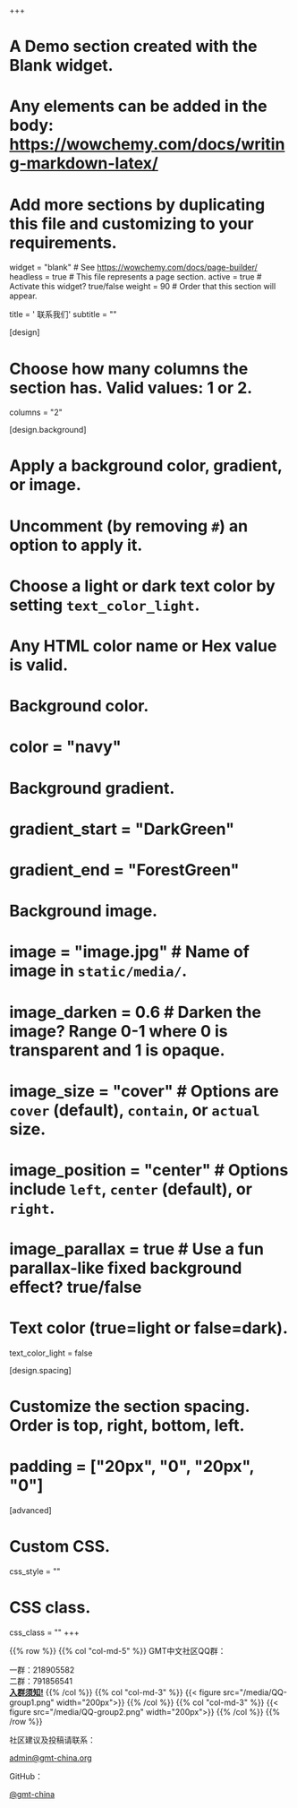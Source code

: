 +++
# A Demo section created with the Blank widget.
# Any elements can be added in the body: https://wowchemy.com/docs/writing-markdown-latex/
# Add more sections by duplicating this file and customizing to your requirements.

widget = "blank"  # See https://wowchemy.com/docs/page-builder/
headless = true  # This file represents a page section.
active = true  # Activate this widget? true/false
weight = 90  # Order that this section will appear.

title = '<i class="fas fa-envelope"></i> 联系我们'
subtitle = ""

[design]
  # Choose how many columns the section has. Valid values: 1 or 2.
  columns = "2"

[design.background]
  # Apply a background color, gradient, or image.
  #   Uncomment (by removing `#`) an option to apply it.
  #   Choose a light or dark text color by setting `text_color_light`.
  #   Any HTML color name or Hex value is valid.

  # Background color.
  # color = "navy"

  # Background gradient.
  # gradient_start = "DarkGreen"
  # gradient_end = "ForestGreen"

  # Background image.
  # image = "image.jpg"  # Name of image in `static/media/`.
  # image_darken = 0.6  # Darken the image? Range 0-1 where 0 is transparent and 1 is opaque.
  # image_size = "cover"  #  Options are `cover` (default), `contain`, or `actual` size.
  # image_position = "center"  # Options include `left`, `center` (default), or `right`.
  # image_parallax = true  # Use a fun parallax-like fixed background effect? true/false

  # Text color (true=light or false=dark).
  text_color_light = false

[design.spacing]
  # Customize the section spacing. Order is top, right, bottom, left.
  # padding = ["20px", "0", "20px", "0"]

[advanced]
 # Custom CSS.
 css_style = ""

 # CSS class.
 css_class = ""
+++

{{% row %}}
{{% col "col-md-5" %}}
GMT中文社区QQ群：

<i class="fab fa-qq"></i> 一群：218905582
<br>
<i class="fab fa-qq"></i> 二群：791856541
<br>
[**入群须知!**](/blog/community-guide/)
{{% /col %}}
{{% col "col-md-3" %}}
{{< figure src="/media/QQ-group1.png" width="200px">}}
{{% /col %}}
{{% col "col-md-3" %}}
{{< figure src="/media/QQ-group2.png" width="200px">}}
{{% /col %}}
{{% /row %}}

社区建议及投稿请联系：

<i class="fas fa-envelope"></i> [admin@gmt-china.org](mailto:admin@gmt-china.org)

GitHub：

<i class="fab fa-github"></i> [@gmt-china](https://github.com/gmt-china)
